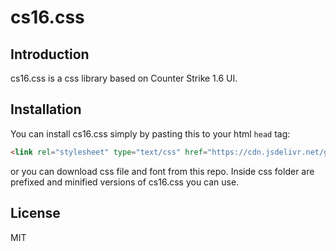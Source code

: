 # cs16.css

## Introduction

cs16.css is a css library based on Counter Strike 1.6 UI.

## Installation

You can install cs16.css simply by pasting this to your html `head` tag:

```html
<link rel="stylesheet" type="text/css" href="https://cdn.jsdelivr.net/gh/ekmas/cs16.css@main/css/cs16.min.css">
```

or you can download css file and font from this repo. Inside css folder are prefixed and minified versions of cs16.css you can use.

## License

MIT